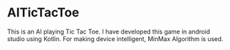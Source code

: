 # AITicTacToe
This is an AI playing Tic Tac Toe. I have developed this game in android studio using Kotlin.
For making device intelligent, MinMax Algorithm is used.
